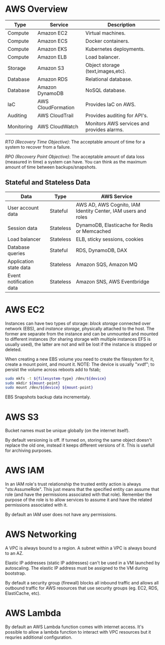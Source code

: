 # AWS Overview

| Type       | Service            | Description                                |
| ---------- | ------------------ | ------------------------------------------ |
| Compute    | Amazon EC2         | Virtual machines.                          |
| Compute    | Amazon ECS         | Docker containers.                         |
| Compute    | Amazon EKS         | Kubernetes deployments.                    |
| Compute    | Amazon ELB         | Load balancer.                             |
| Storage    | Amazon S3          | Object storage (text,images,etc).          |
| Database   | Amazon RDS         | Relational database.                       |
| Database   | Amazon DynamoDB    | NoSQL database.                            |
| IaC        | AWS CloudFormation | Provides IaC on AWS.                       |
| Auditing   | AWS CloudTrail     | Provides auditing for API's.               |
| Monitoring | AWS CloudWatch     | Monitors AWS services and provides alarms. |

*RTO (Recovery Time Objective)*: The acceptable amount of time for a system to
recover from a failure.

*RPO (Recovery Point Objective)*: The acceptable amount of data loss (measured
in time) a system can have. You can think as the maximum amount of time between
backups/snapshots.

## Stateful and Stateless Data

| Data                    | Type      | AWS Service                                                   |
| ----------------------- | --------- | ------------------------------------------------------------- |
| User account data       | Stateful  | AWS AD, AWS Cognito, IAM Identity Center, IAM users and roles |
| Session data            | Stateless | DynamoDB, Elasticache for Redis or Memcached                  |
| Load balancer           | Stateless | ELB, sticky sessions, cookies                                 |
| Database queries        | Stateful  | RDS, DynamoDB, DAX                                            |
| Application state data  | Stateless | Amazon SQS, Amazon MQ                                         |
| Event notification data | Stateless | Amazon SNS, AWS Eventbridge                                   |

# AWS EC2

Instances can have two types of storage: *block storage* connected over network
(EBS), and *instance storage*, physically attached to the host. The former are
separate from the instance and can be unmounted and mounted to different
instances (for sharing storage with multiple instances EFS is usually used), the
latter are not and will be lost if the instance is stopped or deleted.

When creating a new EBS volume you need to create the filesystem for it, create
a mount point, and mount it. NOTE: The device is usually "xvdf"; to persist the
volume across reboots add to fstab;

```bash
sudo mkfs -t ${filesystem-type} /dev/${device}
sudo mkdir ${mount-point}
sudo mount /dev/${device} ${mount-point}
```

EBS Snapshots backup data incrementaly.

# AWS S3

Bucket names must be unique globally (on the internet itself).

By default versioning is off. If turned on, storing the same object
doesn't replace the old one, instead it keeps different versions of it. This is
usefull for archiving purposes.

# AWS IAM

In an IAM role's trust relationship the trusted entity action is always
"sts:AssumeRole". This just means that the specified entity can assume that role
(and have the permissions associated with that role). Remember the purpose of
the role is to allow services to assume it and have the related permissions
associated with it.

By default an IAM user does not have any permissions.

# AWS Networking

A VPC is always bound to a region. A subnet within a VPC is always bound to an
AZ.

Elastic IP addresses (static IP addresses) can't be used in a VM launched by
autoscaling. The elastic IP address must be assigned to the VM during bootstrap.

By default a security group (firewall) blocks all inbound traffic and
allows all outbound traffic for AWS resources that use security groups (eg. 
EC2, RDS, ElastiCache, etc).

# AWS Lambda

By default an AWS Lambda function comes with internet access. It's
possible to allow a lambda function to interact with VPC resources but it
requries additional configuration.
